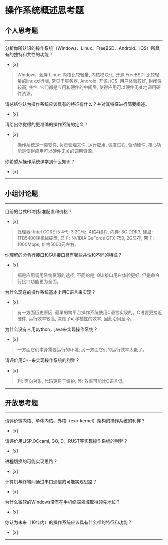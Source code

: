 # 操作系统概述思考题

## 个人思考题

---

分析你所认识的操作系统（Windows、Linux、FreeBSD、Android、iOS）所具有的独特和共性的功能？
- [x]  

> Windows: 蓝屏 Linux: 内核比较轻量, 内核模块化, 开源 FreeBSD: 比较轻量的linux发行版, 常见于服务器, Android: 开源, iOS: 用户体验较好, 封闭性较高, 共性: 它们都是应用和硬件的中间层, 使得应用可以硬件无关地调用硬件资源。

请总结你认为操作系统应该具有的特征有什么？并对其特征进行简要阐述。
- [x]  

> 

请给出你觉得的更准确的操作系统的定义？
- [x]  

> 操作系统是一类软件, 负责管理文件, 运行应用, 调度进程, 驱动硬件, 核心功能是使得应用可以硬件无关的调用资源。

你希望从操作系统课学到什么知识？
- [x]  

> 

---

## 小组讨论题

---

目前的台式PC机标准配置和价格？
- [x]  

> 处理器: Intel CORE i5 4代, 3.2GHz, 4核4线程, 内存: 8G DDR3, 硬盘: 1TB5400转机械硬盘, 显卡: NVIDIA GeForce GTX 750, 2G显存, 网卡: 1000Mbps, 价格5000元左右。

你理解的命令行接口和GUI接口具有哪些共性和不同的特征？
- [x]  

> 都是应用调用系统资源的途径, 不同的是, GUI接口用户体验更好, 但是命令行接口功能更为全面。

为什么现在的操作系统基本上用C语言来实现？
- [x]  

> 有一方面历史原因, 最早的跨平台操作系统使用C语言实现的。C语言更接近硬件, 运行效率较高, 兼顾了可移植性的效率, 因此沿用至今。

为什么没有人用python，java来实现操作系统？
- [x]  

> 一方面它们本身需要运行的环境, 另一方面它们的运行效率太低了。

请评价用C++来实现操作系统的利弊？
- [x]  

> 利: 面向对象, 代码更易于维护, 弊: 效率可能比C语言低。

---

## 开放思考题

---

请评价微内核、单体内核、外核（exo-kernel）架构的操作系统的利弊？
- [x]  

>  

请评价用LISP,OCcaml, GO, D，RUST等实现操作系统的利弊？
- [x]  

>  

进程切换的可能实现思路？
- [x]  

>  

计算机与终端间通过串口通信的可能实现思路？
- [x]  

>  

为什么微软的Windows没有在手机终端领域取得领先地位？
- [x]  

>  

你认为未来（10年内）的操作系统应该具有什么样的特征和功能？
- [x]  

>  

---
